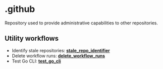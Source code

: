 # .github

Repository used to provide administrative capabilities to other repositories.

## Utility workflows

- Identify stale repositories: [**stale_repo_identifier**](.github/workflows/stale_repo_identifier.yaml)
- Delete workflow runs: [**delete_workflow_runs**](.github/workflows/delete_workflow_runs.yaml)
- Test Go CLI: [**test_go_cli**](.github/workflows/test_go_cli.yaml)
